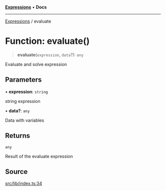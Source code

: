 [**Expressions**](../README.md) • **Docs**

***

[Expressions](../README.md) / evaluate

# Function: evaluate()

> **evaluate**(`expression`, `data`?): `any`

Evaluate and solve expression

## Parameters

• **expression**: `string`

string expression

• **data?**: `any`

Data with variables

## Returns

`any`

Result of the evaluate expression

## Source

[src/lib/index.ts:34](https://github.com/data7expressions/3xpr/blob/7acee0c2886cdd6f6b6d4a83a1fd843738c9d027/src/lib/index.ts#L34)
